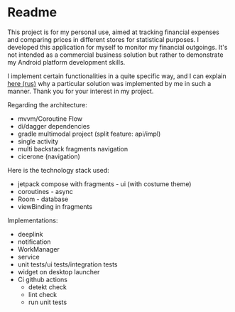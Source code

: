 # Readme

This project is for my personal use, aimed at tracking financial expenses and comparing prices in
different stores for statistical purposes. I developed this application for myself to monitor my
financial outgoings. It's not intended as a commercial business solution but rather to demonstrate
my Android platform development skills.

I implement certain functionalities in a quite specific way, and I can
explain [here (rus)](docs/description_solutions_rus.md) why a particular
solution was implemented by me in such a manner. Thank you for your interest in my project.

Regarding the architecture:

- mvvm/Coroutine Flow
- di/dagger dependencies
- gradle multimodal project (split feature: api/impl)
- single activity
- multi backstack fragments navigation
- cicerone (navigation)

Here is the technology stack used:

- jetpack compose with fragments - ui (with costume theme)
- coroutines - async
- Room - database
- viewBinding in fragments

Implementations:

- deeplink
- notification
- WorkManager
- service
- unit tests/ui tests/integration tests
- widget on desktop launcher
- Ci github actions
    - detekt check
    - lint check
    - run unit tests